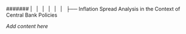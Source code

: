 ####### |   |   |   |   |   |   ├── Inflation Spread Analysis in the Context of Central Bank Policies

*Add content here*